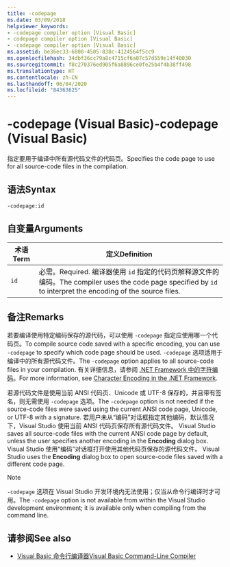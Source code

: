 ```yaml
---
title: -codepage
ms.date: 03/09/2018
helpviewer_keywords:
- -codepage compiler option [Visual Basic]
- codepage compiler option [Visual Basic]
- -codepage compiler option [Visual Basic]
ms.assetid: be36ec33-6800-4505-838c-4124564f5cc9
ms.openlocfilehash: 34dbf36cc79a8c4715cf6a07c57d559e14f40030
ms.sourcegitcommit: f8c270376ed905f6a8896ce0fe25b4f4b38ff498
ms.translationtype: HT
ms.contentlocale: zh-CN
ms.lasthandoff: 06/04/2020
ms.locfileid: "84363625"
---
```

# <a name="-codepage-visual-basic"></a><span data-ttu-id="c2fd0-102">-codepage (Visual Basic)</span><span class="sxs-lookup"><span data-stu-id="c2fd0-102">-codepage (Visual Basic)</span></span>
<span data-ttu-id="c2fd0-103">指定要用于编译中所有源代码文件的代码页。</span><span class="sxs-lookup"><span data-stu-id="c2fd0-103">Specifies the code page to use for all source-code files in the compilation.</span></span>  
  
## <a name="syntax"></a><span data-ttu-id="c2fd0-104">语法</span><span class="sxs-lookup"><span data-stu-id="c2fd0-104">Syntax</span></span>  
  
```console  
-codepage:id  
```  
  
## <a name="arguments"></a><span data-ttu-id="c2fd0-105">自变量</span><span class="sxs-lookup"><span data-stu-id="c2fd0-105">Arguments</span></span>  
  
|<span data-ttu-id="c2fd0-106">术语</span><span class="sxs-lookup"><span data-stu-id="c2fd0-106">Term</span></span>|<span data-ttu-id="c2fd0-107">定义</span><span class="sxs-lookup"><span data-stu-id="c2fd0-107">Definition</span></span>|  
|---|---|  
|`id`|<span data-ttu-id="c2fd0-108">必需。</span><span class="sxs-lookup"><span data-stu-id="c2fd0-108">Required.</span></span> <span data-ttu-id="c2fd0-109">编译器使用 `id` 指定的代码页解释源文件的编码。</span><span class="sxs-lookup"><span data-stu-id="c2fd0-109">The compiler uses the code page specified by `id` to interpret the encoding of the source files.</span></span>|  
  
## <a name="remarks"></a><span data-ttu-id="c2fd0-110">备注</span><span class="sxs-lookup"><span data-stu-id="c2fd0-110">Remarks</span></span>  
 <span data-ttu-id="c2fd0-111">若要编译使用特定编码保存的源代码，可以使用 `-codepage` 指定应使用哪一个代码页。</span><span class="sxs-lookup"><span data-stu-id="c2fd0-111">To compile source code saved with a specific encoding, you can use `-codepage` to specify which code page should be used.</span></span> <span data-ttu-id="c2fd0-112">`-codepage` 选项适用于编译中的所有源代码文件。</span><span class="sxs-lookup"><span data-stu-id="c2fd0-112">The `-codepage` option applies to all source-code files in your compilation.</span></span> <span data-ttu-id="c2fd0-113">有关详细信息，请参阅 [.NET Framework 中的字符编码](../../../standard/base-types/character-encoding.md)。</span><span class="sxs-lookup"><span data-stu-id="c2fd0-113">For more information, see [Character Encoding in the .NET Framework](../../../standard/base-types/character-encoding.md).</span></span>  
  
 <span data-ttu-id="c2fd0-114">若源代码文件是使用当前 ANSI 代码页、Unicode 或 UTF-8 保存的，并且带有签名，则无需使用 `-codepage` 选项。</span><span class="sxs-lookup"><span data-stu-id="c2fd0-114">The `-codepage` option is not needed if the source-code files were saved using the current ANSI code page, Unicode, or UTF-8 with a signature.</span></span> <span data-ttu-id="c2fd0-115">若用户未从“编码”对话框指定其他编码，默认情况下，Visual Studio 使用当前 ANSI 代码页保存所有源代码文件。 </span><span class="sxs-lookup"><span data-stu-id="c2fd0-115">Visual Studio saves all source-code files with the current ANSI code page by default, unless the user specifies another encoding in the **Encoding** dialog box.</span></span> <span data-ttu-id="c2fd0-116">Visual Studio 使用“编码”对话框打开使用其他代码页保存的源代码文件。 </span><span class="sxs-lookup"><span data-stu-id="c2fd0-116">Visual Studio uses the **Encoding** dialog box to open source-code files saved with a different code page.</span></span>  
  
> [!NOTE]
> <span data-ttu-id="c2fd0-117">`-codepage` 选项在 Visual Studio 开发环境内无法使用；仅当从命令行编译时才可用。</span><span class="sxs-lookup"><span data-stu-id="c2fd0-117">The `-codepage` option is not available from within the Visual Studio development environment; it is available only when compiling from the command line.</span></span>  
  
## <a name="see-also"></a><span data-ttu-id="c2fd0-118">请参阅</span><span class="sxs-lookup"><span data-stu-id="c2fd0-118">See also</span></span>

- [<span data-ttu-id="c2fd0-119">Visual Basic 命令行编译器</span><span class="sxs-lookup"><span data-stu-id="c2fd0-119">Visual Basic Command-Line Compiler</span></span>](index.md)
